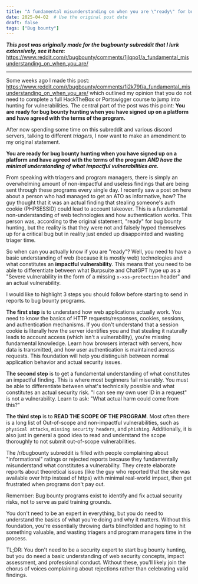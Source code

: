 ```yaml
---
title: "A fundamental misunderstanding on when you are \"ready\" for bug bounty hunting. Part 2"
date: 2025-04-02  # Use the original post date
draft: false
tags: ["Bug bounty"]
---
```

***This post was originally made for the bugbounty subreddit that I lurk extensively, see it here***: https://www.reddit.com/r/bugbounty/comments/1jlqpo1/a_fundamental_misunderstanding_on_when_you_are/


----
Some weeks ago I made this post: https://www.reddit.com/r/bugbounty/comments/1i2k79f/a_fundamental_misunderstanding_on_when_you_are/ which outlined my opinion that you do not need to complete a full HackTheBox or Portswigger course to jump into hunting for vulnerabilities. The central part of the post was this point: **You are ready for bug bounty hunting when you have signed up on a platform and have agreed with the terms of the program.**


After now spending some time on this subreddit and various discord servers, talking to different *triagers*, I now want to make an amendment to my original statement.


**You are ready for bug bounty hunting when you have signed up on a platform and have agreed with the terms of the program _AND have the minimal understanding of what impactful vulnerabilities are._**


From speaking with triagers and program managers, there is simply an overwhelming amount of non-impactful and useless findings that are being sent through these programs every single day. I recently saw a post on here about a person who had managed to get an ATO as informative, how? The guy thought that it was an actual finding that stealing someone's auth cookie (PHPSESSID) could lead to account takeover. This is a fundamental non-understanding of web technologies and how authentication works. This person was, according to the original statement, "ready" for bug bounty hunting, but the reality is that they were not and falsely hyped themselves up for a critical bug but in reality just ended up disappointed and wasting triager time.


So when can you actually know if you are "ready"? Well, you need to have a basic understanding of web (because it is mostly web) technologies and what constitutes an **impactful vulnerability**. This means that you need to be able to differentiate between what Burpsuite and ChatGPT hype up as a "Severe vulnerability in the form of a missing `x-xss-protection` header" and an actual vulnerability.


I would like to highlight 3 steps you should follow before starting to send in reports to bug bounty programs.


**The first step** is to understand how web applications actually work. You need to know the basics of HTTP requests/responses, cookies, sessions, and authentication mechanisms. If you don't understand that a session cookie is literally how the server identifies you and that stealing it naturally leads to account access (which isn't a vulnerability), you're missing fundamental knowledge. Learn how browsers interact with servers, how data is transmitted, and how user authentication is maintained across requests. This foundation will help you distinguish between normal application behavior and actual security issues.


**The second step** is to get a fundamental understanding of what constitutes an impactful finding. This is where most beginners fail miserably. You must be able to differentiate between what's technically possible and what constitutes an actual security risk. "I can see my own user ID in a request" is not a vulnerability. Learn to ask: "What actual harm could come from this?"


**The third step** is to **READ THE SCOPE OF THE PROGRAM**. Most often there is a long list of Out-of-scope and non-impactful vulnerabilities, such as `physical attacks`, `missing security headers`, and `phishing`. Additionally, it is also just in general a good idea to read and understand the scope thoroughly to not submit out-of-scope vulnerabilities.


The /r/bugbounty subreddit is filled with people complaining about "informational" ratings or rejected reports because they fundamentally misunderstand what constitutes a vulnerability. They create elaborate reports about theoretical issues (like the guy who reported that the site was available over http instead of https) with minimal real-world impact, then get frustrated when programs don't pay out.


Remember: Bug bounty programs exist to identify and fix actual security risks, not to serve as paid training grounds. 


You don't need to be an expert in everything, but you do need to understand the basics of what you're doing and why it matters. Without this foundation, you're essentially throwing darts blindfolded and hoping to hit something valuable, and wasting triagers and program managers time in the process.


TL;DR: You don't need to be a security expert to start bug bounty hunting, but you do need a basic understanding of web security concepts, impact assessment, and professional conduct. Without these, you'll likely join the chorus of voices complaining about rejections rather than celebrating valid findings.